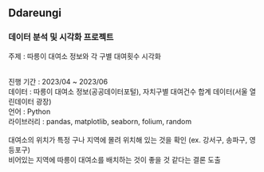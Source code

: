 ## Ddareungi
### 데이터 분석 및 시각화 프로젝트

<p>주제 : 따릉이 대여소 정보와 각 구별 대여횟수 시각화<p />
<br />
진행 기간 : 2023/04 ~ 2023/06
<br />
데이터 : 따릉이 대여소 정보(공공데이터포털), 자치구별 대여건수 합계 데이터(서울 열린데이터 광장)
<br />
언어 : Python
<br/>
라이브러리 : pandas, matplotlib, seaborn, folium, random
<br/>
<br/>
대여소의 위치가 특정 구나 지역에 몰려 위치해 있는 것을 확인 (ex. 강서구, 송파구, 영등포구)
<br />
비어있는 지역에 따릉이 대여소를 배치하는 것이 좋을 것 같다는 결론 도출
